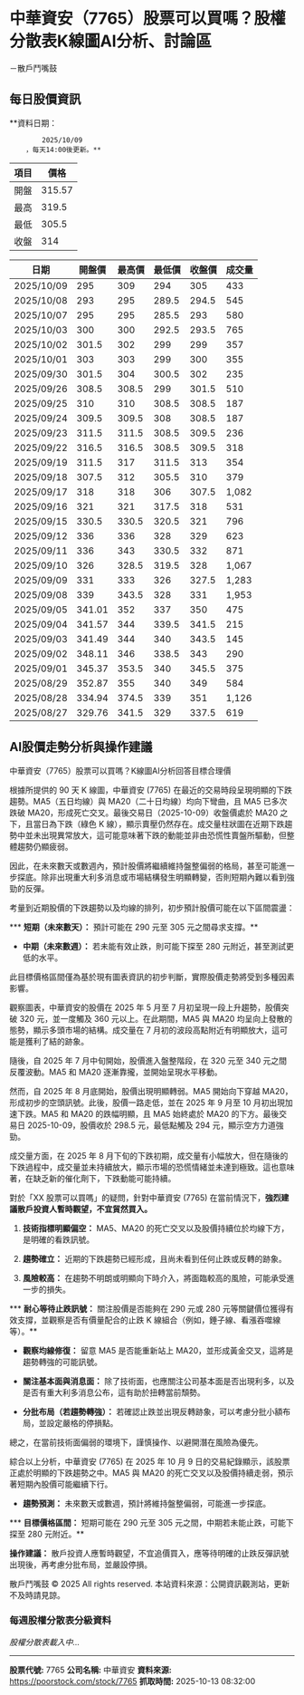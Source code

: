 # 中華資安（7765）股票可以買嗎？股權分散表K線圖AI分析、討論區
－散戶鬥嘴鼓

## 每日股價資訊

**資料日期：
        
            2025/10/09
        ，每天14:00後更新。**

| 項目 | 價格 |
|------|------|
| 開盤 | 315.57 |
| 最高 | 319.5 |
| 最低 | 305.5 |
| 收盤 | 314 |

| 日期 | 開盤價 | 最高價 | 最低價 | 收盤價 | 成交量 |
|------|--------|--------|--------|--------|--------|
| 2025/10/09 | 295 | 309 | 294 | 305 | 433 |
| 2025/10/08 | 293 | 295 | 289.5 | 294.5 | 545 |
| 2025/10/07 | 295 | 295 | 285.5 | 293 | 580 |
| 2025/10/03 | 300 | 300 | 292.5 | 293.5 | 765 |
| 2025/10/02 | 301.5 | 302 | 299 | 299 | 357 |
| 2025/10/01 | 303 | 303 | 299 | 300 | 355 |
| 2025/09/30 | 301.5 | 304 | 300.5 | 302 | 235 |
| 2025/09/26 | 308.5 | 308.5 | 299 | 301.5 | 510 |
| 2025/09/25 | 310 | 310 | 308.5 | 308.5 | 187 |
| 2025/09/24 | 309.5 | 309.5 | 308 | 308.5 | 187 |
| 2025/09/23 | 311.5 | 311.5 | 308.5 | 309.5 | 236 |
| 2025/09/22 | 316.5 | 316.5 | 308.5 | 309.5 | 318 |
| 2025/09/19 | 311.5 | 317 | 311.5 | 313 | 354 |
| 2025/09/18 | 307.5 | 312 | 305.5 | 310 | 379 |
| 2025/09/17 | 318 | 318 | 306 | 307.5 | 1,082 |
| 2025/09/16 | 321 | 321 | 317.5 | 318 | 531 |
| 2025/09/15 | 330.5 | 330.5 | 320.5 | 321 | 796 |
| 2025/09/12 | 336 | 336 | 328 | 329 | 623 |
| 2025/09/11 | 336 | 343 | 330.5 | 332 | 871 |
| 2025/09/10 | 326 | 328.5 | 319.5 | 328 | 1,067 |
| 2025/09/09 | 331 | 333 | 326 | 327.5 | 1,283 |
| 2025/09/08 | 339 | 343.5 | 328 | 331 | 1,953 |
| 2025/09/05 | 341.01 | 352 | 337 | 350 | 475 |
| 2025/09/04 | 341.57 | 344 | 339.5 | 341.5 | 215 |
| 2025/09/03 | 341.49 | 344 | 340 | 343.5 | 145 |
| 2025/09/02 | 348.11 | 346 | 338.5 | 343 | 290 |
| 2025/09/01 | 345.37 | 353.5 | 340 | 345.5 | 375 |
| 2025/08/29 | 352.87 | 355 | 340 | 349 | 584 |
| 2025/08/28 | 334.94 | 374.5 | 339 | 351 | 1,126 |
| 2025/08/27 | 329.76 | 341.5 | 329 | 337.5 | 619 |

## AI股價走勢分析與操作建議

中華資安（7765）股票可以買嗎？K線圖AI分析回答目標合理價

根據所提供的 90 天 K 線圖，中華資安 (7765) 在最近的交易時段呈現明顯的下跌趨勢。MA5（五日均線）與 MA20（二十日均線）均向下彎曲，且 MA5 已多次跌破 MA20，形成死亡交叉。最後交易日（2025-10-09）收盤價處於 MA20 之下，且當日為下跌（綠色 K 線），顯示賣壓仍然存在。成交量柱狀圖在近期下跌趨勢中並未出現異常放大，這可能意味著下跌的動能並非由恐慌性賣盤所驅動，但整體趨勢仍顯疲弱。

因此，在未來數天或數週內，預計股價將繼續維持盤整偏弱的格局，甚至可能進一步探底。除非出現重大利多消息或市場結構發生明顯轉變，否則短期內難以看到強勁的反彈。

考量到近期股價的下跌趨勢以及均線的排列，初步預計股價可能在以下區間震盪：

***   **短期（未來數天）：** 預計可能在 290 元至 305 元之間尋求支撐。**

*   **中期（未來數週）：** 若未能有效止跌，則可能下探至 280 元附近，甚至測試更低的水平。

此目標價格區間僅為基於現有圖表資訊的初步判斷，實際股價走勢將受到多種因素影響。

觀察圖表，中華資安的股價在 2025 年 5 月至 7 月初呈現一段上升趨勢，股價突破 320 元，並一度觸及 360 元以上。在此期間，MA5 與 MA20 均呈向上發散的態勢，顯示多頭市場的結構。成交量在 7 月初的波段高點附近有明顯放大，這可能是獲利了結的跡象。

隨後，自 2025 年 7 月中旬開始，股價進入盤整階段，在 320 元至 340 元之間反覆波動。MA5 和 MA20 逐漸靠攏，並開始呈現水平移動。

然而，自 2025 年 8 月底開始，股價出現明顯轉弱。MA5 開始向下穿越 MA20，形成初步的空頭訊號。此後，股價一路走低，並在 2025 年 9 月至 10 月初出現加速下跌。MA5 和 MA20 的跌幅明顯，且 MA5 始終處於 MA20 的下方。最後交易日 2025-10-09，股價收於 298.5 元，最低點觸及 294 元，顯示空方力道強勁。

成交量方面，在 2025 年 8 月下旬的下跌初期，成交量有小幅放大，但在隨後的下跌過程中，成交量並未持續放大，顯示市場的恐慌情緒並未達到極致。這也意味著，在缺乏新的催化劑下，下跌動能可能持續。

對於「XX 股票可以買嗎」的疑問，針對中華資安 (7765) 在當前情況下，**強烈建議散戶投資人暫時觀望，不宜貿然買入。**

1.  **技術指標明顯偏空：** MA5、MA20 的死亡交叉以及股價持續位於均線下方，是明確的看跌訊號。

2.  **趨勢確立：** 近期的下跌趨勢已經形成，且尚未看到任何止跌或反轉的跡象。

3.  **風險較高：** 在趨勢不明朗或明顯向下時介入，將面臨較高的風險，可能承受進一步的損失。

***   **耐心等待止跌訊號：** 關注股價是否能夠在 290 元或 280 元等關鍵價位獲得有效支撐，並觀察是否有價量配合的止跌 K 線組合（例如，錘子線、看漲吞噬線等）。**

*   **觀察均線修復：** 留意 MA5 是否能重新站上 MA20，並形成黃金交叉，這將是趨勢轉強的可能訊號。

*   **關注基本面與消息面：** 除了技術面，也應關注公司基本面是否出現利多，以及是否有重大利多消息公布，這有助於扭轉當前頹勢。

*   **分批布局（若趨勢轉強）：** 若確認止跌並出現反轉跡象，可以考慮分批小額布局，並設定嚴格的停損點。

總之，在當前技術面偏弱的環境下，謹慎操作、以避開潛在風險為優先。

綜合以上分析，中華資安 (7765) 在 2025 年 10 月 9 日的交易紀錄顯示，該股票正處於明顯的下跌趨勢之中。MA5 與 MA20 的死亡交叉以及股價持續走弱，預示著短期內股價可能繼續下行。

*   **趨勢預測：** 未來數天或數週，預計將維持盤整偏弱，可能進一步探底。

***   **目標價格區間：** 短期可能在 290 元至 305 元之間，中期若未能止跌，可能下探至 280 元附近。**

**操作建議：** 散戶投資人應暫時觀望，不宜追價買入，應等待明確的止跌反彈訊號出現後，再考慮分批布局，並嚴設停損。

散戶鬥嘴鼓 © 2025 All rights reserved. 本站資料來源：公開資訊觀測站，更新不及時請見諒。

### 每週股權分散表分級資料

*股權分散表載入中...*

---

**股票代號:** 7765
**公司名稱:** 中華資安
**資料來源:** https://poorstock.com/stock/7765
**抓取時間:** 2025-10-13 08:32:00
